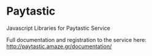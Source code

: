# Paytastic
Javascript Libraries for Paytastic Service

Full documentation and registration to the service here: http://paytastic.amaze.gr/documentation/
